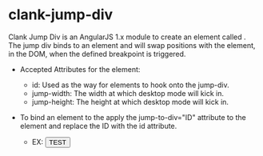 # clank-jump-div
Clank Jump Div is an AngularJS 1.x module to create an element called <clank-jump-div>. The jump div binds
to an element and will swap positions with the element, in the DOM, when the defined
breakpoint is triggered.

- Accepted Attributes for the <clank-jump-div> element:
  - id: Used as the way for elements to hook onto the jump-div.
  - jump-width: The width at which desktop mode will kick in.
  - jump-height: The height at which desktop mode will kick in.

- To bind an element to the <clank-jump-div> apply the jump-to-div="ID" attribute to the element
  and replace the ID with the <clank-jump-div id="jump_1"> id attribute.
  - EX: <button jump-to-div="jump_1">TEST</button> 

